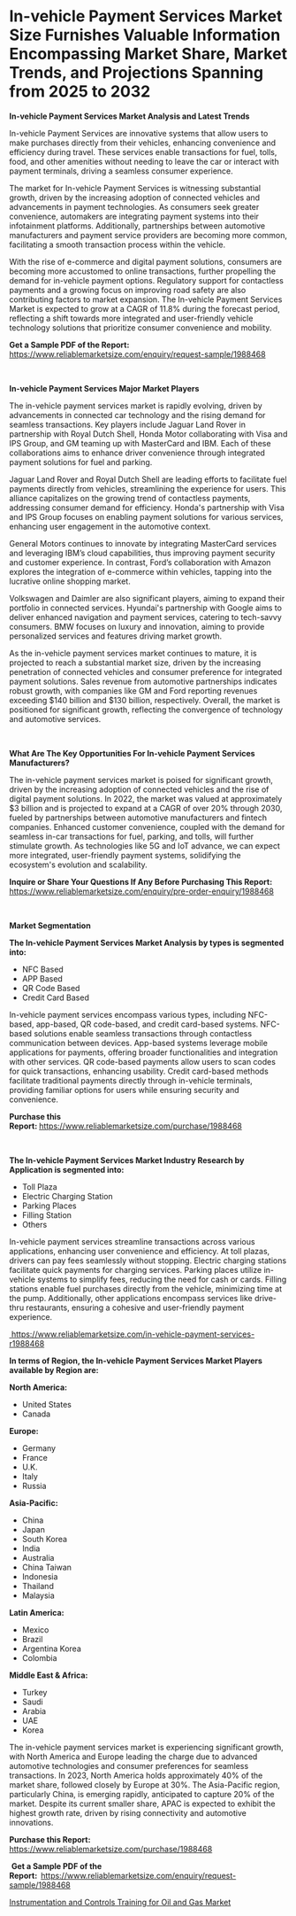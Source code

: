<p><h1>In-vehicle Payment Services Market Size Furnishes Valuable Information Encompassing Market Share, Market Trends, and Projections Spanning from 2025 to 2032</h1></p><p><strong>In-vehicle Payment Services Market Analysis and Latest Trends</strong></p>
<p><p>In-vehicle Payment Services are innovative systems that allow users to make purchases directly from their vehicles, enhancing convenience and efficiency during travel. These services enable transactions for fuel, tolls, food, and other amenities without needing to leave the car or interact with payment terminals, driving a seamless consumer experience.</p><p>The market for In-vehicle Payment Services is witnessing substantial growth, driven by the increasing adoption of connected vehicles and advancements in payment technologies. As consumers seek greater convenience, automakers are integrating payment systems into their infotainment platforms. Additionally, partnerships between automotive manufacturers and payment service providers are becoming more common, facilitating a smooth transaction process within the vehicle. </p><p>With the rise of e-commerce and digital payment solutions, consumers are becoming more accustomed to online transactions, further propelling the demand for in-vehicle payment options. Regulatory support for contactless payments and a growing focus on improving road safety are also contributing factors to market expansion. The In-vehicle Payment Services Market is expected to grow at a CAGR of 11.8% during the forecast period, reflecting a shift towards more integrated and user-friendly vehicle technology solutions that prioritize consumer convenience and mobility.</p></p>
<p><strong>Get a Sample PDF of the Report:&nbsp;</strong> <a href="https://www.reliablemarketsize.com/enquiry/request-sample/1988468?utm_campaign=1131&utm_medium=2&utm_source=Github&utm_content=ia&utm_term=15012025&utm_id=in-vehicle-payment-services">https://www.reliablemarketsize.com/enquiry/request-sample/1988468</a></p>
<p>&nbsp;</p>
<p><strong>In-vehicle Payment Services Major Market Players</strong></p>
<p><p>The in-vehicle payment services market is rapidly evolving, driven by advancements in connected car technology and the rising demand for seamless transactions. Key players include Jaguar Land Rover in partnership with Royal Dutch Shell, Honda Motor collaborating with Visa and IPS Group, and GM teaming up with MasterCard and IBM. Each of these collaborations aims to enhance driver convenience through integrated payment solutions for fuel and parking.</p><p>Jaguar Land Rover and Royal Dutch Shell are leading efforts to facilitate fuel payments directly from vehicles, streamlining the experience for users. This alliance capitalizes on the growing trend of contactless payments, addressing consumer demand for efficiency. Honda's partnership with Visa and IPS Group focuses on enabling payment solutions for various services, enhancing user engagement in the automotive context.</p><p>General Motors continues to innovate by integrating MasterCard services and leveraging IBM’s cloud capabilities, thus improving payment security and customer experience. In contrast, Ford’s collaboration with Amazon explores the integration of e-commerce within vehicles, tapping into the lucrative online shopping market.</p><p>Volkswagen and Daimler are also significant players, aiming to expand their portfolio in connected services. Hyundai's partnership with Google aims to deliver enhanced navigation and payment services, catering to tech-savvy consumers. BMW focuses on luxury and innovation, aiming to provide personalized services and features driving market growth.</p><p>As the in-vehicle payment services market continues to mature, it is projected to reach a substantial market size, driven by the increasing penetration of connected vehicles and consumer preference for integrated payment solutions. Sales revenue from automotive partnerships indicates robust growth, with companies like GM and Ford reporting revenues exceeding $140 billion and $130 billion, respectively. Overall, the market is positioned for significant growth, reflecting the convergence of technology and automotive services.</p></p>
<p>&nbsp;</p>
<p><strong>What Are The Key Opportunities For In-vehicle Payment Services Manufacturers?</strong></p>
<p><p>The in-vehicle payment services market is poised for significant growth, driven by the increasing adoption of connected vehicles and the rise of digital payment solutions. In 2022, the market was valued at approximately $3 billion and is projected to expand at a CAGR of over 20% through 2030, fueled by partnerships between automotive manufacturers and fintech companies. Enhanced customer convenience, coupled with the demand for seamless in-car transactions for fuel, parking, and tolls, will further stimulate growth. As technologies like 5G and IoT advance, we can expect more integrated, user-friendly payment systems, solidifying the ecosystem's evolution and scalability.</p></p>
<p><strong>Inquire or Share Your Questions If Any Before Purchasing This Report:</strong> <a href="https://www.reliablemarketsize.com/enquiry/pre-order-enquiry/1988468?utm_campaign=1131&utm_medium=2&utm_source=Github&utm_content=ia&utm_term=15012025&utm_id=in-vehicle-payment-services">https://www.reliablemarketsize.com/enquiry/pre-order-enquiry/1988468</a></p>
<p>&nbsp;</p>
<p><strong>Market Segmentation</strong></p>
<p><strong>The In-vehicle Payment Services Market Analysis by types is segmented into:</strong></p>
<p><ul><li>NFC Based</li><li>APP Based</li><li>QR Code Based</li><li>Credit Card Based</li></ul></p>
<p><p>In-vehicle payment services encompass various types, including NFC-based, app-based, QR code-based, and credit card-based systems. NFC-based solutions enable seamless transactions through contactless communication between devices. App-based systems leverage mobile applications for payments, offering broader functionalities and integration with other services. QR code-based payments allow users to scan codes for quick transactions, enhancing usability. Credit card-based methods facilitate traditional payments directly through in-vehicle terminals, providing familiar options for users while ensuring security and convenience.</p></p>
<p><strong>Purchase this Report:&nbsp;</strong><a href="https://www.reliablemarketsize.com/purchase/1988468?utm_campaign=1131&utm_medium=2&utm_source=Github&utm_content=ia&utm_term=15012025&utm_id=in-vehicle-payment-services">https://www.reliablemarketsize.com/purchase/1988468</a></p>
<p>&nbsp;</p>
<p><strong>The In-vehicle Payment Services Market Industry Research by Application is segmented into:</strong></p>
<p><ul><li>Toll Plaza</li><li>Electric Charging Station</li><li>Parking Places</li><li>Filling Station</li><li>Others</li></ul></p>
<p><p>In-vehicle payment services streamline transactions across various applications, enhancing user convenience and efficiency. At toll plazas, drivers can pay fees seamlessly without stopping. Electric charging stations facilitate quick payments for charging services. Parking places utilize in-vehicle systems to simplify fees, reducing the need for cash or cards. Filling stations enable fuel purchases directly from the vehicle, minimizing time at the pump. Additionally, other applications encompass services like drive-thru restaurants, ensuring a cohesive and user-friendly payment experience.</p></p>
<p><a href="https://www.reliablemarketsize.com/in-vehicle-payment-services-r1988468?utm_campaign=1131&utm_medium=2&utm_source=Github&utm_content=ia&utm_term=15012025&utm_id=in-vehicle-payment-services">&nbsp;https://www.reliablemarketsize.com/in-vehicle-payment-services-r1988468</a></p>
<p><strong>In terms of Region, the In-vehicle Payment Services Market Players available by Region are:</strong></p>
<p>
    <p> <strong> North America: </strong>
        <ul>
            <li>United States</li>
            <li>Canada</li>
        </ul>
        </p> 
    <p> <strong> Europe: </strong>
        <ul>
            <li>Germany</li>
            <li>France</li>
            <li>U.K.</li>
            <li>Italy</li>
            <li>Russia</li>
        </ul>
        </p> 
    <p> <strong> Asia-Pacific: </strong>
        <ul>
            <li>China</li>
            <li>Japan</li>
            <li>South Korea</li>
            <li>India</li>
            <li>Australia</li>
            <li>China Taiwan</li>
            <li>Indonesia</li>
            <li>Thailand</li>
            <li>Malaysia</li>
        </ul>
        </p> 
    <p> <strong> Latin America: </strong>
        <ul>
            <li>Mexico</li>
            <li>Brazil</li>
            <li>Argentina Korea</li>
            <li>Colombia</li>
        </ul>
        </p> 
    <p> <strong> Middle East & Africa: </strong>
        <ul>
            <li>Turkey</li>
            <li>Saudi</li>
            <li>Arabia</li>
            <li>UAE</li>
            <li>Korea</li>
        </ul>
    </p>
    </p>
<p><p>The in-vehicle payment services market is experiencing significant growth, with North America and Europe leading the charge due to advanced automotive technologies and consumer preferences for seamless transactions. In 2023, North America holds approximately 40% of the market share, followed closely by Europe at 30%. The Asia-Pacific region, particularly China, is emerging rapidly, anticipated to capture 20% of the market. Despite its current smaller share, APAC is expected to exhibit the highest growth rate, driven by rising connectivity and automotive innovations.</p></p>
<p><strong>Purchase this Report: </strong><a href="https://www.reliablemarketsize.com/purchase/1988468?utm_campaign=1131&utm_medium=2&utm_source=Github&utm_content=ia&utm_term=15012025&utm_id=in-vehicle-payment-services">https://www.reliablemarketsize.com/purchase/1988468</a></p>
<p>&nbsp;<strong>Get a Sample PDF of the Report:&nbsp;&nbsp;</strong><a href="https://www.reliablemarketsize.com/enquiry/request-sample/1988468?utm_campaign=1131&utm_medium=2&utm_source=Github&utm_content=ia&utm_term=15012025&utm_id=in-vehicle-payment-services">https://www.reliablemarketsize.com/enquiry/request-sample/1988468</a></p>
<p><strong></strong></p>
<p><p><a href="https://github.com/CliffMedina6/Market-Research-Report-List-7/blob/main/instrumentation-and-controls-training-for-oil-and-gas-market.md?utm_campaign=1131&utm_medium=2&utm_source=Github&utm_content=ia&utm_term=15012025&utm_id=in-vehicle-payment-services">Instrumentation and Controls Training for Oil and Gas Market</a></p></p>